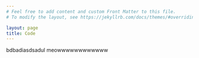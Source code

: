 ```yaml
---
# Feel free to add content and custom Front Matter to this file.
# To modify the layout, see https://jekyllrb.com/docs/themes/#overriding-theme-defaults

layout: page
title: Code
---
```

bdbadiasdsadul
meowwwwwwwwwwww